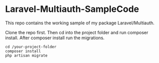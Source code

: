 # Laravel-Multiauth-SampleCode
This repo contains the working sample of my package Laravel/Multiauth.

Clone the repo first. Then cd into the project folder and run composer install. After composer install run the migrations.

    cd /your-project-folder
    composer install
    php artisan migrate

